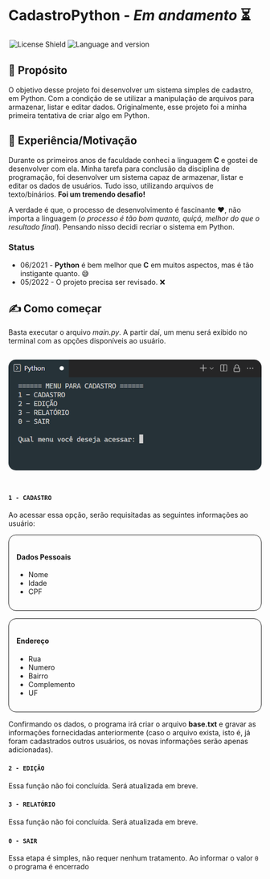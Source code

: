 # CadastroPython - _Em andamento_ ⏳

<div style="display:flex; flex-wrap:wrap">
  <img src="https://img.shields.io/badge/license-MIT-green?style=flat" alt="License Shield" style="padding:2px">
  <img src="https://img.shields.io/badge/python-v.310-blue?style=flat&logo=" alt="Language and version" style="padding:2px">
</div>

## 🎯 Propósito
O objetivo desse projeto foi desenvolver um sistema simples de cadastro, em Python. Com a condição de se utilizar a manipulação de arquivos para armazenar, listar e editar dados. Originalmente, esse projeto foi a minha primeira tentativa de criar algo em Python. 

## 🧠 Experiência/Motivação
Durante os primeiros anos de faculdade conheci a linguagem **C** e gostei de desenvolver com ela. Minha tarefa para conclusão da disciplina de programação, foi desenvolver um sistema capaz de armazenar, listar e editar os dados de usuários. Tudo isso, utilizando arquivos de texto/binários. **Foi um tremendo desafio!**

A verdade é que, o processo de desenvolvimento é fascinante ❤, não importa a linguagem (_o processo é tão bom quanto, quiçá, melhor do que o resultado final_). Pensando nisso decidi recriar o sistema em Python.

### Status
* 06/2021 - **Python** é bem melhor que **C** em muitos aspectos, mas é tão instigante quanto. 😅
* 05/2022 - O projeto precisa ser revisado. ❌

## ✍ Como começar
Basta executar o arquivo _main.py_. A partir daí, um menu será exibido no terminal com as opções disponíveis ao usuário.

<img src="screenshots/menu.png" alt="Menu do programa" style="display: block; margin-left: auto; margin-right: auto; border-radius: 15px"><br>
---

#### `1 - CADASTRO`

Ao acessar essa opção, serão requisitadas as seguintes informações ao usuário:

<div style="border: 1px solid; border-radius: 15px; padding: 15px; margin-bottom: 15px">

#### Dados Pessoais
* Nome
* Idade
* CPF
</div>

<div style="border: 1px solid; border-radius: 15px; padding: 15px; margin-bottom: 15px">

#### Endereço
* Rua
* Numero
* Bairro
* Complemento
* UF
</div>

Confirmando os dados, o programa irá criar o arquivo **base.txt** e gravar as informações fornecidadas anteriormente (caso o arquivo exista, isto é, já foram cadastrados outros usuários, os novas informações serão apenas adicionadas).<br>


#### `2 - EDIÇÃO`

Essa função não foi concluída. Será atualizada em breve.

#### `3 - RELATÓRIO`

Essa função não foi concluída. Será atualizada em breve.

#### `0 - SAIR`
Essa etapa é simples, não requer nenhum tratamento. Ao informar o valor `0` o programa é encerrado
